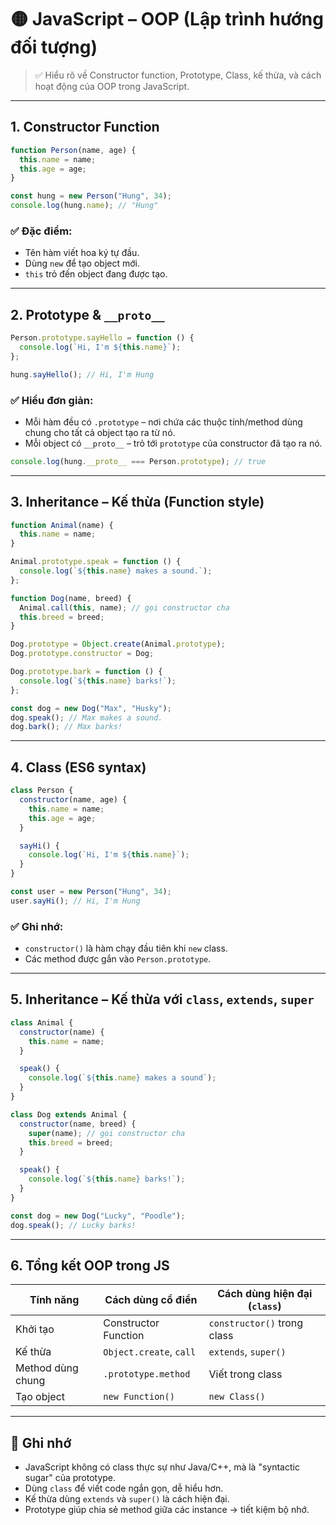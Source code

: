 # 🟡 JavaScript – OOP (Lập trình hướng đối tượng)

> ✅ Hiểu rõ về Constructor function, Prototype, Class, kế thừa, và cách hoạt động của OOP trong JavaScript.

---

## 1. Constructor Function

```js
function Person(name, age) {
  this.name = name;
  this.age = age;
}

const hung = new Person("Hung", 34);
console.log(hung.name); // "Hung"
```

### ✅ Đặc điểm:

- Tên hàm viết hoa ký tự đầu.
- Dùng `new` để tạo object mới.
- `this` trỏ đến object đang được tạo.

---

## 2. Prototype & `__proto__`

```js
Person.prototype.sayHello = function () {
  console.log(`Hi, I'm ${this.name}`);
};

hung.sayHello(); // Hi, I'm Hung
```

### ✅ Hiểu đơn giản:

- Mỗi hàm đều có `.prototype` – nơi chứa các thuộc tính/method dùng chung cho tất cả object tạo ra từ nó.
- Mỗi object có `__proto__` – trỏ tới `prototype` của constructor đã tạo ra nó.

```js
console.log(hung.__proto__ === Person.prototype); // true
```

---

## 3. Inheritance – Kế thừa (Function style)

```js
function Animal(name) {
  this.name = name;
}

Animal.prototype.speak = function () {
  console.log(`${this.name} makes a sound.`);
};

function Dog(name, breed) {
  Animal.call(this, name); // gọi constructor cha
  this.breed = breed;
}

Dog.prototype = Object.create(Animal.prototype);
Dog.prototype.constructor = Dog;

Dog.prototype.bark = function () {
  console.log(`${this.name} barks!`);
};

const dog = new Dog("Max", "Husky");
dog.speak(); // Max makes a sound.
dog.bark(); // Max barks!
```

---

## 4. Class (ES6 syntax)

```js
class Person {
  constructor(name, age) {
    this.name = name;
    this.age = age;
  }

  sayHi() {
    console.log(`Hi, I'm ${this.name}`);
  }
}

const user = new Person("Hung", 34);
user.sayHi(); // Hi, I'm Hung
```

### ✅ Ghi nhớ:

- `constructor()` là hàm chạy đầu tiên khi `new` class.
- Các method được gắn vào `Person.prototype`.

---

## 5. Inheritance – Kế thừa với `class`, `extends`, `super`

```js
class Animal {
  constructor(name) {
    this.name = name;
  }

  speak() {
    console.log(`${this.name} makes a sound`);
  }
}

class Dog extends Animal {
  constructor(name, breed) {
    super(name); // gọi constructor cha
    this.breed = breed;
  }

  speak() {
    console.log(`${this.name} barks!`);
  }
}

const dog = new Dog("Lucky", "Poodle");
dog.speak(); // Lucky barks!
```

---

## 6. Tổng kết OOP trong JS

| Tính năng         | Cách dùng cổ điển       | Cách dùng hiện đại (`class`) |
| ----------------- | ----------------------- | ---------------------------- |
| Khởi tạo          | Constructor Function    | `constructor()` trong class  |
| Kế thừa           | `Object.create`, `call` | `extends`, `super()`         |
| Method dùng chung | `.prototype.method`     | Viết trong class             |
| Tạo object        | `new Function()`        | `new Class()`                |

---

## 📌 Ghi nhớ

- JavaScript không có class thực sự như Java/C++, mà là "syntactic sugar" của prototype.
- Dùng `class` để viết code ngắn gọn, dễ hiểu hơn.
- Kế thừa dùng `extends` và `super()` là cách hiện đại.
- Prototype giúp chia sẻ method giữa các instance → tiết kiệm bộ nhớ.
